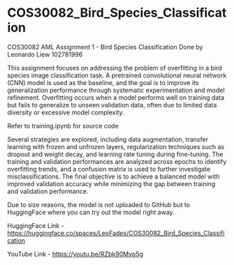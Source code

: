 # COS30082_Bird_Species_Classification

COS30082 AML Assignment 1 - Bird Species Classification
Done by Leonardo Liew 102781996

This assignment focuses on addressing the problem of overfitting in a bird species image classification task. A pretrained convolutional neural network (CNN) model is used as the baseline, and the goal is to improve its generalization performance through systematic experimentation and model refinement. Overfitting occurs when a model performs well on training data but fails to generalize to unseen validation data, often due to limited data diversity or excessive model complexity.

Refer to training.ipynb for source code

Several strategies are explored, including data augmentation, transfer learning with frozen and unfrozen layers, regularization techniques such as dropout and weight decay, and learning rate tuning during fine-tuning. The training and validation performances are analyzed across epochs to identify overfitting trends, and a confusion matrix is used to further investigate misclassifications. The final objective is to achieve a balanced model with improved validation accuracy while minimizing the gap between training and validation performance.

Due to size reasons, the model is not uploaded to GitHub but to HuggingFace where
you can try out the model right away.

HuggingFace Link - https://huggingface.co/spaces/LeoFades/COS30082_Bird_Species_Classification

YouTube Link - https://youtu.be/RZbk90Mvp5g
